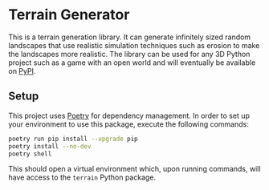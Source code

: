 # Terrain Generator

This is a terrain generation library. It can generate infinitely sized random landscapes that use realistic simulation techniques such as erosion to make the landscapes more realistic. The library can be used for any 3D Python project such as a game with an open world and will eventually be available on [PyPI](https://pypi.org/). 

## Setup

This project uses [Poetry](https://python-poetry.org/) for dependency management. In order to set up your environment to use this package, execute the following commands:

```bash
poetry run pip install --upgrade pip
poetry install --no-dev
poetry shell
```

This should open a virtual environment which, upon running commands, will have access to the `terrain` Python package.